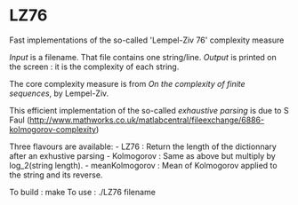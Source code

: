 LZ76
===

Fast implementations of the so-called 'Lempel-Ziv 76' complexity measure

*Input* is a filename. That file contains one string/line.
*Output* is printed on the screen : it is the complexity of each string.

The core complexity measure is from *On the complexity of finite sequences*, by Lempel-Ziv.

This efficient implementation of the so-called *exhaustive parsing* is due to S Faul (http://www.mathworks.co.uk/matlabcentral/fileexchange/6886-kolmogorov-complexity)

Three flavours are available:
	- LZ76 : Return the length of the dictionnary after an exhustive parsing
	- Kolmogorov : Same as above but multiply by log_2(string length).
	- meanKolmogorov : Mean of Kolmogorov applied to the string and its reverse.


To build : make
To use : ./LZ76 filename

